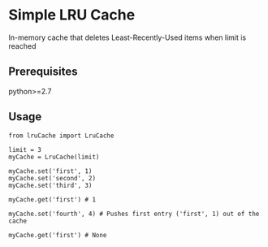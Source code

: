 # Simple LRU Cache

In-memory cache that deletes Least-Recently-Used items when limit is reached

## Prerequisites

python>=2.7

## Usage

```
from lruCache import LruCache

limit = 3
myCache = LruCache(limit)

myCache.set('first', 1)
myCache.set('second', 2)
myCache.set('third', 3)

myCache.get('first') # 1

myCache.set('fourth', 4) # Pushes first entry ('first', 1) out of the cache

myCache.get('first') # None
```

